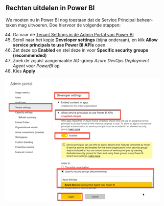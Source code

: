 ## Rechten uitdelen in Power BI

We moeten nu in Power BI nog toestaan dat de Service Principal beheer-taken mag uitvoeren. Doe hiervoor de volgende stappen:

44. Ga naar de [Tenant Settings in de Admin Portal van Power BI](https://app.powerbi.com/admin-portal/tenantSettings)
44. Scroll naar het kopje **Developer settings** (bijna onderaan), en klik **Allow service principals to use Power BI APIs** open.
44. Zet deze op **Enabled** en stel deze in voor **Specific security groups (recommended)**
44. Zoek de zojuist aangemaakte AD-groep *Azure DevOps Deployment Agent voor PowerBI* op
44. Kies **Apply**

![Maak het mogelijk om de Power BI tenant een deployment te laten uitvoeren](img/43-powerbi-tenant-settings-use-powerbi-apis.png)

